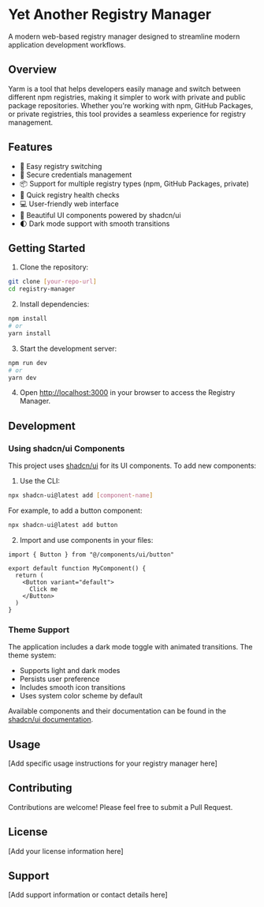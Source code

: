 # Yet Another Registry Manager

A modern web-based registry manager designed to streamline modern application development workflows.

## Overview

Yarm is a tool that helps developers easily manage and switch between different npm registries, making it simpler to work with private and public package repositories. Whether you're working with npm, GitHub Packages, or private registries, this tool provides a seamless experience for registry management.

## Features

- 🔄 Easy registry switching
- 🔑 Secure credentials management
- 📦 Support for multiple registry types (npm, GitHub Packages, private)
- 🚀 Quick registry health checks
- 💻 User-friendly web interface
- 🎨 Beautiful UI components powered by shadcn/ui
- 🌓 Dark mode support with smooth transitions

## Getting Started

1. Clone the repository:
```bash
git clone [your-repo-url]
cd registry-manager
```

2. Install dependencies:
```bash
npm install
# or
yarn install
```

3. Start the development server:
```bash
npm run dev
# or
yarn dev
```

4. Open [http://localhost:3000](http://localhost:3000) in your browser to access the Registry Manager.

## Development

### Using shadcn/ui Components

This project uses [shadcn/ui](https://ui.shadcn.com/) for its UI components. To add new components:

1. Use the CLI:
```bash
npx shadcn-ui@latest add [component-name]
```

For example, to add a button component:
```bash
npx shadcn-ui@latest add button
```

2. Import and use components in your files:
```tsx
import { Button } from "@/components/ui/button"

export default function MyComponent() {
  return (
    <Button variant="default">
      Click me
    </Button>
  )
}
```

### Theme Support

The application includes a dark mode toggle with animated transitions. The theme system:
- Supports light and dark modes
- Persists user preference
- Includes smooth icon transitions
- Uses system color scheme by default

Available components and their documentation can be found in the [shadcn/ui documentation](https://ui.shadcn.com/docs/components/accordion).

## Usage

[Add specific usage instructions for your registry manager here]

## Contributing

Contributions are welcome! Please feel free to submit a Pull Request.

## License

[Add your license information here]

## Support

[Add support information or contact details here]

